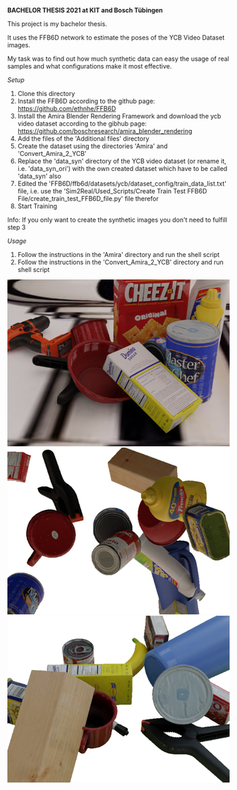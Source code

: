 **BACHELOR THESIS 2021 at KIT and Bosch Tübingen**

This project is my bachelor thesis.

It uses the FFB6D network to estimate the poses of the YCB Video Dataset images.

My task was to find out how much synthetic data can easy the usage of real samples and what configurations make it most effective.

*Setup*
1. Clone this directory
2. Install the FFB6D according to the github page: https://github.com/ethnhe/FFB6D
3. Install the Amira Blender Rendering Framework and download the ycb video dataset according to the gibhub page: https://github.com/boschresearch/amira_blender_rendering
4. Add the files of the 'Additional files' directory 
5. Create the dataset using the directories 'Amira' and 'Convert_Amira_2_YCB'
6. Replace the 'data_syn' directory of the YCB video dataset (or rename it, i.e. 'data_syn_ori') with the own created dataset which have to be called 'data_syn' also
7. Edited the 'FFB6D/ffb6d/datasets/ycb/dataset_config/train_data_list.txt' file, i.e. use the 'Sim2Real/Used_Scripts/Create Train Test FFB6D File/create_train_test_FFB6D_file.py' file therefor
8. Start Training

Info: If you only want to create the synthetic images you don't need to fulfill step 3

*Usage*
1. Follow the instructions in the 'Amira' directory and run the shell script
2. Follow the instructions in the 'Convert_Amira_2_YCB' directory and run shell script

![alt text](example_image1.png)
![alt text](example_image2.png)
![alt text](example_image3.png)
